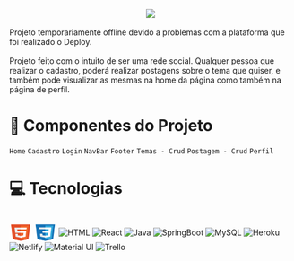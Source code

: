 <p align="center"><img src="http://img.shields.io/static/v1?label=STATUS&message=%20CONCLUIDO&color=GREEN&style=for-the-badge"/></p>
Projeto temporariamente offline devido a problemas com a plataforma que foi realizado o Deploy.
<br>
<br>
Projeto feito com o intuito de ser uma rede social. Qualquer pessoa que realizar o cadastro, poderá realizar postagens sobre o tema que quiser, e também pode visualizar as mesmas na home da página como também na página de perfil.

# :hammer: Componentes do Projeto
`Home` 
`Cadastro` 
`Login` 
`NavBar`
`Footer`
`Temas - Crud`
`Postagem - Crud`
`Perfil`
 
# 💻 Tecnologias

<div style="display: inline_block"><br>
  <img align="center" alt="HTML" height="30" width="40" src="https://raw.githubusercontent.com/devicons/devicon/master/icons/html5/html5-original.svg">
  <img align="center" alt="CSS" height="30" width="40" src="https://raw.githubusercontent.com/devicons/devicon/master/icons/css3/css3-original.svg">
  <img align="center" alt="HTML" height="30" width="40" src="https://cdn.jsdelivr.net/gh/devicons/devicon/icons/typescript/typescript-original.svg" />
  <img align="center" alt="React" height="30" width="40" src="https://cdn.jsdelivr.net/gh/devicons/devicon/icons/react/react-original.svg">
  <img align="center" alt="Java" height="30" width="40" src="https://user-images.githubusercontent.com/79949781/183263012-f25771dc-17a5-4ea0-9fb3-9c21cb3620cb.png">
  <img align="center" alt="SpringBoot" height="30" width="40" src="https://cdn.jsdelivr.net/gh/devicons/devicon/icons/spring/spring-original.svg">
  <img align="center" alt="MySQL" height="30" width="40" src="https://user-images.githubusercontent.com/79949781/183263082-03faa487-921f-4faf-9a36-3b9bdf186525.png">
  <img align="center" alt="Heroku" height="30" width="40" src="https://cdn.jsdelivr.net/gh/devicons/devicon/icons/heroku/heroku-original.svg">
  <img align="center" alt="Netlify" height="30" width="30" src="https://pics.freeicons.io/uploads/icons/png/11987465721551941710-512.png">
  <img align="center" alt="Material UI" height="30" width="40" src="https://cdn.jsdelivr.net/gh/devicons/devicon/icons/materialui/materialui-original.svg">
  <img align="center" alt="Trello" height="30" width="40" src="https://cdn.jsdelivr.net/gh/devicons/devicon/icons/trello/trello-plain.svg">
</div>

